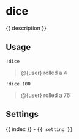 # dice

<script setup>
import { settings as s } from "../../settings/dice.js"
const { description, ...settings } = s
</script>

{{ description }}

## Usage

`!dice`

> @{user} rolled a 4

`!dice 100`

> @{user} rolled a 76

## Settings
<div v-for="(setting, index) in settings">
{{ index }} - <code>{{ setting }}</code>
</div>
